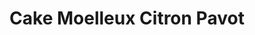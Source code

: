 ---
layout: recette
categories: [recettes]
hidden: true
lang: fr
title: Cake Moelleux Citron Pavot
type: sucre
ingredients: 
  - nom: oeufs 
    qte: 4
  - nom: farine
    qte: 150
    unite: gr
  - nom: beurre mou
    qte: 80
    unite: gr
  - nom: sucre
    qte: 130
    unite: gr
  - nom: graines de pavot
    qte: 10
    unite: gr
  - nom: levure
    qte: 11
    unite: gr
  - nom: petits citrons
    qte: 2
preconditions:
  - Le beurre et les oeufs doivent être à température ambiante
  - Préchauffer le four à 180°C
  - Séparer les blancs des jaunes
  - Zester les citrons
  - Presser les citrons
etapes:
  - label: Préparation
    details:
      - Blanchir les jaunes avec le sucre
      - Ajouter le jus de citron
      - Ajouter le beurre fondu
      - Tamiser la farine et la levure sur la préparation
      - Mélanger doucement avec une spatule
      - Ajouter les zestes de citron (à souhait)
      - Monter les blancs en neige
      - Les incorporer à la préparation en deux fois
      - Beurrer et fariner le moule puis y ajouter la préparation
materiel:
  - moule à cake
  - batteur électrique
cuisson: 
  - Cuire 30 minutes à 180°C
  - Vérifier que le gâteau est cuit avec la pointe d'un couteau
notes:
  - À l'ajout du beurre, la préparation va changer de texture, c'est normal, tout va bien
---